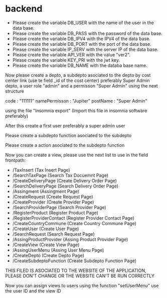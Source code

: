 # backend
- Please create the variable DB_USER with the name of the user in the data base.
- Please create the variable DB_PASS with the password of the data base.
- Please create the variable DB_IPV4 with the IPV4 of the data base.
- Please create the variable DB_PORT with the port of the data base.
- Please create the variable IP_SERV with the server IP of the data base.
- Please create the variable API_VER with the value "ver2".
- Please create the variable KEY_PRI with the jwt key.
- Please create the variable DB_NAME with the databa base name.

Now please create a depto, a subdepto asociated to the depto by cost center link (use te field _id of the cost center) preferably Super Admin depto, a user role "admin" and a permisson "Super Admin" using the next structure

code : "111111"
namePermisson : "Jupiter"
postName : "Super Admin"

using the file "Insomnia export" (Import this file in insomnia software preferably)

After this create a first user preferably a super admin user

Please create a subdepto function asociated to the subdepto

Please create a action asociated to the subdepto function

Now you can create a view, please use the next list to use in the field frontpath:
- /TaxInsert (Tax Insert Page)
- /SearchTaxPage (Search Tax Docuemnt Page)
- /CreateDeliveryPage (Create Delivery Order Page)
- /SearchDeliveryPage (Search Delivery Order Page)
- /Assingment (Assingment Page)
- /CreateRequest (Create Request Page)
- /CreateProvider (Create Provider Page)
- /SearchProviderPage (Search Provider Page)
- /RegisterProduct (Register Product Page)
- /RegisterProviderContact (Register Provider Contact Page)
- /CreateCountryCommune (Create Country Commune Page)
- /CreateUser (Create User Page)
- /SearchRequest (Search Request Page)
- /AssingProductProvider (Assing Product Provider Page)
- /CreateView (Create View Page)
- /AssingUserMenu (Assing User Menu Page)
- /CreateDepto (Create Depto Page)
- /CreateSubdeptoFunction (Create Subdepto Function Page)

THIS FILED IS ASOCIATED TO THE WEBSITE OF THE APPLICATION, PLEASE DON'T CHANGE OR THE WEBSITE CAN'T BE RUN CORRECTLY 

Now you can assign views to users using the function "setUserMenu" use the user ID and the view ID
